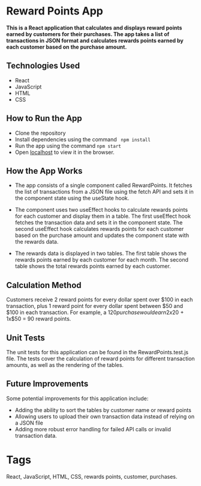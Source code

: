 # Reward Points App
**This is a React application that calculates and displays reward points earned by customers for their purchases. The app takes a list of transactions in JSON format and calculates rewards points earned by each customer based on the purchase amount.**

## Technologies Used
 - React
 - JavaScript
 - HTML
 - CSS

## How to Run the App

 - Clone the repository
 - Install dependencies using the command ``` npm install```
 - Run the app using the command  ``` npm start ```
 - Open [localhost](http://localhost:3000) to view it in the browser.

## How the App Works
 - The app consists of a single component called RewardPoints. It fetches the list of transactions from a JSON file using the fetch API and sets it in the component state using the useState hook.

 - The component uses two useEffect hooks to calculate rewards points for each customer and display them in a table. The first useEffect hook fetches the transaction data and sets it in the component state. The second useEffect hook calculates rewards points for each customer based on the purchase amount and updates the component state with the rewards data.
 
 - The rewards data is displayed in two tables. The first table shows the rewards points earned by each customer for each month. The second table shows the total rewards points earned by each customer.

## Calculation Method

Customers receive 2 reward points for every dollar spent over $100 in each transaction, plus 1 reward point for every dollar spent between $50 and $100 in each transaction. For example, a $120 purchase would earn 2x$20 + 1x$50 = 90 reward points.

## Unit Tests
The unit tests for this application can be found in the RewardPoints.test.js file. The tests cover the calculation of reward points for different transaction amounts, as well as the rendering of the tables.

## Future Improvements
Some potential improvements for this application include:

 * Adding the ability to sort the tables by customer name or reward points
 * Allowing users to upload their own transaction data instead of relying on a JSON file
 * Adding more robust error handling for failed API calls or invalid transaction data.

# Tags
React, JavaScript, HTML, CSS, rewards points, customer, purchases.






